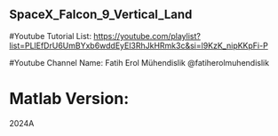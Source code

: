 ## SpaceX_Falcon_9_Vertical_Land
#Youtube Tutorial List:
https://youtube.com/playlist?list=PLlEfDrU6UmBYxb6wddEyEl3RhJkHRmk3c&si=l9KzK_nipKKpFi-P

#Youtube Channel Name:
Fatih Erol Mühendislik
@fatiherolmuhendislik

# Matlab Version:
2024A